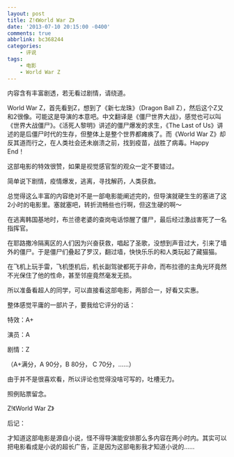 ```yaml
---
layout: post
title: Z!《World War Z》
date: '2013-07-10 20:15:00 -0400'
comments: true
abbrlink: bc368244
categories:
	- 评说
tags:
	- 电影
	- World War Z
---
```

内容含有丰富剧透，若无看过剧情，请绕道。

World War Z，首先看到Z，想到了《新七龙珠》（Dragon Ball Z），然后这个Z又和2很像。可能这是导演的本意吧。中文翻译是《僵尸世界大战》，感觉也可以叫《世界大战僵尸》。《活死人黎明》讲述的僵尸爆发的求生，《The Last of Us》讲述的是后僵尸时代的生存，但整体上是整个世界都瘫痪了。而《World War Z》却反其道而行之，在人类社会还未崩溃之前，找到疫苗，战胜了病毒。Happy End！

这部电影的特效很赞，如果是视觉感官型的观众一定不要错过。

简单说下剧情，疫情爆发，逃离，寻找解药，人类获救。

总觉得这么丰富的内容绝对不是一部电影能阐述完的，但导演就硬生生的塞进了这2小时的电影里。塞就塞吧，转折流畅些也行啊，但这生硬的啊～

在逃离韩国基地时，布兰德老婆的查岗电话惊醒了僵尸，最后经过激战害死了一名指挥官。

在耶路撒冷隔离区的人们因为兴奋获救，唱起了圣歌，没想到声音过大，引来了墙外的僵尸。于是僵尸们叠起了罗汉，翻过墙，快快乐乐的和人类玩起了藏猫猫。

在飞机上玩手雷，飞机堕机后，机长副驾驶都死于非命，而布拉德的主角光环竟然不光保住了他的性命，甚至邻座竟然毫发无损。

所以准备看超人的同学，可以直接看这部电影，两部合一，好看又实惠。

整体感觉平庸的一部片子，要我给它评分的话：

特效：A+

演员：A

剧情：Z

（A+满分，A 90分，B 80分， C 70分，……）

由于并不是很喜欢看，所以评论也觉得没啥可写的，吐槽无力。

照例贴票留念。

Z!《World <wbr>War <wbr>Z》

后记：

才知道这部电影是源自小说，怪不得导演能安排那么多内容在两小时内。其实可以把电影看成是小说的超长广告，正是因为这部电影我才知道小说的……
